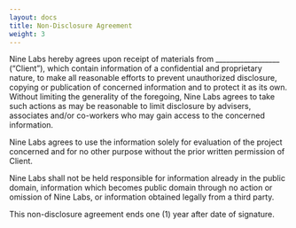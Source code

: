 ```yaml
---
layout: docs
title: Non-Disclosure Agreement
weight: 3
---
```


Nine Labs hereby agrees upon receipt of materials from __________________ (“Client”), which contain information of a confidential and proprietary nature, to make all reasonable efforts to prevent unauthorized disclosure, copying or publication of concerned information and to protect it as its own. Without limiting the generality of the foregoing, Nine Labs agrees to take such actions as may be reasonable to limit disclosure by advisers, associates and/or co-workers who may gain access to the concerned information.

Nine Labs agrees to use the information solely for evaluation of the project concerned and for no other purpose without the prior written permission of Client.

Nine Labs shall not be held responsible for information already in the public domain, information which becomes public domain through no action or omission of Nine Labs, or information obtained legally from a third party.

This non-disclosure agreement ends one (1) year after date of signature.
